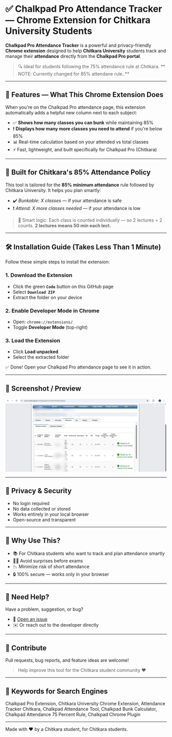# ✅ Chalkpad Pro Attendance Tracker — Chrome Extension for Chitkara University Students

**Chalkpad Pro Attendance Tracker** is a powerful and privacy-friendly **Chrome extension** designed to help **Chitkara University** students track and manage their **attendance** directly from the **Chalkpad Pro portal**.

> 🔍 Ideal for students following the 75% attendance rule at Chitkara. ** NOTE: Currently changed for 85% attendane rule..**

---

## 🚀 Features — What This Chrome Extension Does

When you're on the Chalkpad Pro attendance page, this extension automatically adds a helpful new column next to each subject:

- ✅ **Shows how many classes you can bunk** while maintaining 85% 
- ❗ **Displays how many more classes you need to attend** if you're below 85%
- 📊 Real-time calculation based on your attended vs total classes
- ⚡ Fast, lightweight, and built specifically for Chalkpad Pro (Chitkara)

---

## 🎯 Built for Chitkara's 85% Attendance Policy

This tool is tailored for the **85% minimum attendance** rule followed by Chitkara University. It helps you plan smartly:

- ✔️ *Bunkable: X classes* — if your attendance is safe
- ❗ *Attend: X more classes needed* — if your attendance is low

> 🧠 Smart logic: Each class is counted individually — so 2 lectures = 2 counts. **2 lectures means 50 min each lect.**
---

## 🛠️ Installation Guide (Takes Less Than 1 Minute)

Follow these simple steps to install the extension:

### 1. Download the Extension
- Click the green **`Code`** button on this GitHub page
- Select **`Download ZIP`**
- Extract the folder on your device

### 2. Enable Developer Mode in Chrome
- Open: `chrome://extensions/`
- Toggle **Developer Mode** (top-right)

### 3. Load the Extension
- Click **Load unpacked**
- Select the extracted folder

✅ Done! Open your Chalkpad Pro attendance page to see it in action.

---

## 📸 Screenshot / Preview

![Preview of Chalkpad Pro Attendance Tracker](preview.jpg)

---

## 🔐 Privacy & Security

- No login required
- No data collected or stored
- Works entirely in your local browser
- Open-source and transparent

---

## 📢 Why Use This?

- 📚 For Chitkara students who want to track and plan attendance smartly
- 🕵️‍♂️ Avoid surprises before exams
- 📉 Minimize risk of short attendance
- 🔒 100% secure — works only in your browser

---

## 💬 Need Help?

Have a problem, suggestion, or bug?

- 📂 [Open an issue](https://github.com/abhay-prashar/Chalkpad-Pro-Attendance-Tracker/issues)
- ✉️ Or reach out to the developer directly

---

## 🤝 Contribute

Pull requests, bug reports, and feature ideas are welcome!

> Help improve this tool for the Chitkara student community ❤️

---

## 📢 Keywords for Search Engines

Chalkpad Pro Extension, Chitkara University Chrome Extension, Attendance Tracker Chitkara, Chalkpad Attendance Tool, Chalkpad Bunk Calculator, Chalkpad Attendance 75 Percent Rule, Chalkpad Chrome Plugin

---

Made with ❤️ by a Chitkara student, for Chitkara students.
